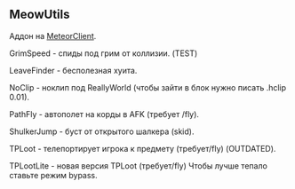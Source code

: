 ## **MeowUtils**

Аддон на [MeteorClient](https://meteorclient.com/).

GrimSpeed - спиды под грим от коллизии. (TEST)

LeaveFinder - бесполезная хуита.

NoClip - ноклип под ReallyWorld (чтобы зайти в блок нужно писать .hclip 0.01).

PathFly - автополет на корды в AFK (требует /fly).

ShulkerJump - буст от открытого шалкера (skid).

TPLoot - телепортирует игрока к предмету (требует/fly) (OUTDATED).

TPLootLite - новая версия TPLoot (требует/fly) Чтобы лучше тепало ставьте режим bypass.
